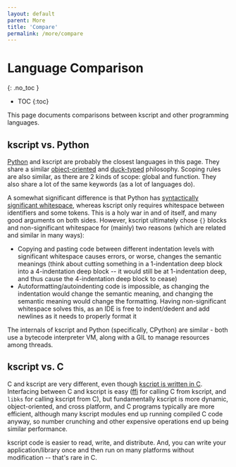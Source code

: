 ```yaml
---
layout: default
parent: More
title: 'Compare'
permalink: /more/compare
---
```


# Language Comparison
{: .no_toc }

 * TOC
{:toc}

This page documents comparisons between kscript and other programming languages. 


## kscript vs. Python

[Python](https://www.python.org/) and kscript are probably the closest languages in this page. They share a similar [object-oriented](https://en.wikipedia.org/wiki/Object-oriented_programming) and [duck-typed](https://en.wikipedia.org/wiki/Duck_typing) philosophy. Scoping rules are also similar, as there are 2 kinds of scope: global and function. They also share a lot of the same keywords (as a lot of languages do).

A somewhat significant difference is that Python has [syntactically significant whitespace](https://wiki.c2.com/?SyntacticallySignificantWhitespaceConsideredHarmful), whereas kscript only requires whitespace between identifiers and some tokens. This is a holy war in and of itself, and many good arguments on both sides. However, kscript ultimately chose `{}` blocks and non-significant whitespace for (mainly) two reasons (which are related and similar in many ways): 

  * Copying and pasting code between different indentation levels with significant whitespace causes errors, or worse, changes the semantic meanings (think about cutting something in a 1-indentation deep block into a 4-indentation deep block -- it would still be at 1-indentation deep, and thus cause the 4-indentation deep block to cease)
  * Autoformatting/autoindenting code is impossible, as changing the indentation would change the semantic meaning, and changing the semantic meaning would change the formatting. Having non-significant whitespace solves this, as an IDE is free to indent/dedent and add newlines as it needs to properly format it

The internals of kscript and Python (specifically, CPython) are similar - both use a bytecode interpreter VM, along with a GIL to manage resources among threads.


## kscript vs. C

C and kscript are very different, even though [kscript is written in C](https://github.com/chemicaldevelopment/kscript). Interfacing between C and kscript is easy ([ffi](/modules/ffi) for calling C from kscript, and `libks` for calling kscript from C), but fundamentally kscript is more dynamic, object-oriented, and cross platform, and C programs typically are more efficient, although many kscript modules end up running compiled C code anyway, so number crunching and other expensive operations end up being similar performance.


kscript code is easier to read, write, and distribute. And, you can write your application/library once and then run on many platforms without modification -- that's rare in C.



